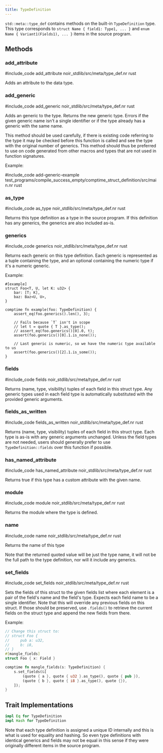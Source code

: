 ```yaml
---
title: TypeDefinition
---
```


`std::meta::type_def` contains methods on the built-in `TypeDefinition` type.
This type corresponds to `struct Name { field1: Type1, ... }` and `enum Name { Variant1(Fields1), ... }` items in the source program.

## Methods

### add_attribute

#include_code add_attribute noir_stdlib/src/meta/type_def.nr rust

Adds an attribute to the data type.

### add_generic

#include_code add_generic noir_stdlib/src/meta/type_def.nr rust

Adds an generic to the type. Returns the new generic type.
Errors if the given generic name isn't a single identifier or if
the type already has a generic with the same name.

This method should be used carefully, if there is existing code referring
to the type it may be checked before this function is called and
see the type with the original number of generics. This method should
thus be preferred to use on code generated from other macros and types
that are not used in function signatures.

Example:

#include_code add-generic-example test_programs/compile_success_empty/comptime_struct_definition/src/main.nr rust

### as_type

#include_code as_type noir_stdlib/src/meta/type_def.nr rust

Returns this type definition as a type in the source program. If this definition has
any generics, the generics are also included as-is.

### generics

#include_code generics noir_stdlib/src/meta/type_def.nr rust

Returns each generic on this type definition. Each generic is represented as a tuple containing the type,
and an optional containing the numeric type if it's a numeric generic.

Example:

```
#[example]
struct Foo<T, U, let K: u32> {
    bar: [T; K],
    baz: Baz<U, U>,
}

comptime fn example(foo: TypeDefinition) {
    assert_eq(foo.generics().len(), 3);

    // Fails because `T` isn't in scope
    // let t = quote { T }.as_type();
    // assert_eq(foo.generics()[0].0, t);
    assert(foo.generics()[0].1.is_none());

    // Last generic is numeric, so we have the numeric type available to us
    assert(foo.generics()[2].1.is_some());
}
```

### fields

#include_code fields noir_stdlib/src/meta/type_def.nr rust

Returns (name, type, visibility) tuples of each field in this struct type.
Any generic types used in each field type is automatically substituted with the
provided generic arguments.

### fields_as_written

#include_code fields_as_written noir_stdlib/src/meta/type_def.nr rust

Returns (name, type, visibility) tuples of each field in this struct type. Each type is as-is
with any generic arguments unchanged. Unless the field types are not needed,
users should generally prefer to use `TypeDefinition::fields` over this
function if possible.

### has_named_attribute

#include_code has_named_attribute noir_stdlib/src/meta/type_def.nr rust

Returns true if this type has a custom attribute with the given name.

### module

#include_code module noir_stdlib/src/meta/type_def.nr rust

Returns the module where the type is defined.

### name

#include_code name noir_stdlib/src/meta/type_def.nr rust

Returns the name of this type

Note that the returned quoted value will be just the type name, it will
not be the full path to the type definition, nor will it include any generics.

### set_fields

#include_code set_fields noir_stdlib/src/meta/type_def.nr rust

Sets the fields of this struct to the given fields list where each element
is a pair of the field's name and the field's type. Expects each field name
to be a single identifier. Note that this will override any previous fields
on this struct. If those should be preserved, use `.fields()` to retrieve the
current fields on the struct type and append the new fields from there.

Example:

```rust
// Change this struct to:
// struct Foo {
//     pub a: u32,
//     b: i8,
// }
#[mangle_fields]
struct Foo { x: Field }

comptime fn mangle_fields(s: TypeDefinition) {
    s.set_fields(&[
        (quote { a }, quote { u32 }.as_type(), quote { pub }),
        (quote { b }, quote { i8 }.as_type(), quote {}),
    ]);
}
```

## Trait Implementations

```rust
impl Eq for TypeDefinition
impl Hash for TypeDefinition
```

Note that each type definition is assigned a unique ID internally and this is what is used for
equality and hashing. So even type definitions with identical generics and fields may not
be equal in this sense if they were originally different items in the source program.
